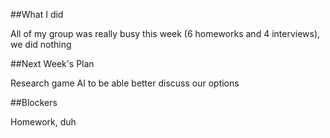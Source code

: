 ##What I did

All of my group was really busy this week (6 homeworks and 4 interviews), we did nothing

##Next Week's Plan

Research game AI to be able better discuss our options

##Blockers

Homework, duh